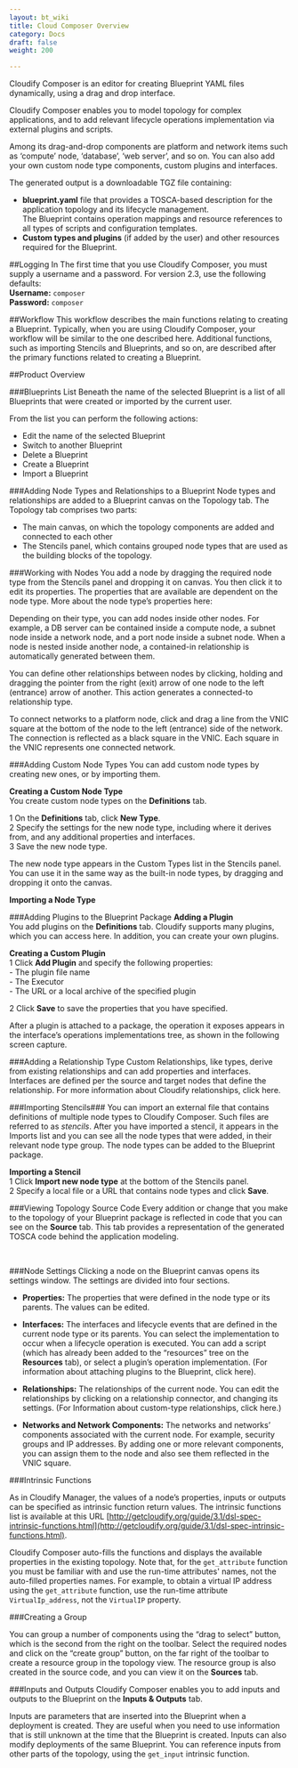 ```yaml
---
layout: bt_wiki
title: Cloud Composer Overview
category: Docs
draft: false
weight: 200

---
```


Cloudify Composer is an editor for creating Blueprint YAML files dynamically, using a drag and drop interface. 

Cloudify Composer enables you to model topology for complex applications, and to add relevant lifecycle operations implementation via external plugins and scripts. 

Among its drag-and-drop components are platform and network items such as ‘compute’ node, ‘database’, ‘web server’, and so on. You can also add your own custom node type components, custom plugins and interfaces. 

The generated output is a downloadable TGZ file containing: <br />
- **blueprint.yaml** file that provides a TOSCA-based description for the application topology and its lifecycle management.  
  The Blueprint contains operation mappings and resource references to all types of scripts and configuration templates.<br />
- **Custom types and plugins** (if added by the user) and other resources required for the Blueprint.

##Logging In
The first time that you use Cloudify Composer, you must supply a username and a password. For version 2.3, use the following defaults:<br />
**Username:** `composer` <br />
**Password:** `composer`

##Workflow
This workflow describes the main functions relating to creating a Blueprint. Typically, when you are using Cloudify Composer, your workflow will be similar to the one described here. Additional functions, such as importing Stencils and Blueprints, and so on, are described after the primary functions related to creating a Blueprint.

##Product Overview

###Blueprints List
Beneath the name of the selected Blueprint is a list of all Blueprints that were created or imported by the current user. 
 <!-- Insert graphic here -->

From the list you can perform the following actions: <br />
- Edit the name of the selected Blueprint<br />
- Switch to another Blueprint<br />
- Delete a Blueprint<br />
- Create a Blueprint<br />
- Import a Blueprint

###Adding Node Types and Relationships to a Blueprint 
Node types and relationships are added to a Blueprint canvas on the Topology tab. The Topology tab comprises two parts: <br />
- The main canvas, on which the  topology components are added and connected to each other<br />
- The Stencils panel, which contains grouped node types that are used as the building blocks of the topology. 

###Working with Nodes
You add a node by dragging the required node type from the Stencils panel and dropping it on canvas. You then click it to edit its properties. The properties that are available are dependent on the node type.
More about the node type’s properties here: 

Depending on their type, you can add nodes inside other nodes. For example, a DB server can be contained inside a compute node, a subnet node inside a network node, and a port node inside a subnet node. When a node is nested inside another node, a contained-in relationship is automatically generated between them. 

You can define other relationships between nodes by clicking, holding and dragging the pointer from the right (exit) arrow of one node to the left (entrance) arrow of another. This action generates a connected-to relationship type. 

To connect networks to a platform node, click and drag a line from the VNIC square at the bottom of the node to the left (entrance) side of the network. The connection is reflected as a black square in the VNIC. Each square in the VNIC represents one connected network. 
<!-- Insert Blueprint Canvas graphic here -->

###Adding Custom Node Types
You can add custom node types by creating new ones, or by importing them. 

**Creating a Custom Node Type**<br />
You create custom node types on the **Definitions** tab.

1  On the **Definitions** tab, click **New Type**. <br />
2  Specify the settings for the new node type, including  where it  derives from, and any additional properties and interfaces.<br />
3  Save the new node type.

The new node type appears in the Custom Types list in the Stencils panel. You can use it in the same way as the built-in node types, by dragging and dropping it onto the canvas. 
<!-- Insert Node Types graphic here -->

**Importing a Node Type**<br />
<!-- Need to add procedure for importing a node type. Is this just importing a stencil that contains node types, or can you import a single node type? -->

###Adding Plugins to the Blueprint Package
**Adding a Plugin**<br />
You add plugins on the **Definitions** tab. Cloudify supports many plugins, which you can access here. <!-- Add link to plugins catalog here -->In addition, you can create your own plugins.

**Creating a Custom Plugin**<br />
1  Click **Add Plugin** and specify the following properties:<br />
    - The plugin file name<br />
    - The Executor<br />
    - The URL or a local archive of the specified plugin <br />
<!-- Insert Add New Plugin graphic here -->
2  Click **Save** to save the properties that you have specified.<br />

After a plugin is attached to a package, the operation it exposes appears in the interface’s operations implementations tree, as shown in the following screen capture.<br /> 
<!-- Insert Implementations Tree graphic here -->

###Adding a Relationship Type
Custom Relationships, like types, derive from existing relationships and can add properties and interfaces. Interfaces are defined per the source and target nodes that define the relationship. For more information about Cloudify relationships, click here. <!-- Add link to Cloudify Relationships here -->

###Importing Stencils###
You can import an external file that contains definitions of multiple node types to Cloudify Composer. Such files are referred to as *stencils*. After you have imported a stencil, it appears in the Imports list and you can see all the node types that were added, in their relevant node type group. The node types can be added to the Blueprint package.

**Importing a Stencil**<br />
1  Click **Import new node type** at the bottom of the Stencils panel.<br />
2  Specify a local file or a URL that contains node types and click **Save**.

###Viewing Topology Source Code
Every addition or change that you make to the topology of your Blueprint package is 
reflected in code that you can see on the **Source** tab. This tab provides a representation of the generated TOSCA code behind the application modeling.<br />
<!-- Add Topology Source Code graphic here --><br />

###Node Settings 
Clicking a node on the Blueprint canvas opens its settings window. The settings are divided into four sections.<br />
   
 - **Properties:**
The properties that were defined in the node type or its parents. The values can be 
edited. <br />

 - **Interfaces:**
The interfaces and lifecycle events that are defined in the current node type or its 	parents. You can select the implementation to occur when a lifecycle operation is executed. You can add a script (which has already been added to the “resources” tree on the **Resources** tab), or select a plugin’s operation implementation.  (For information about attaching plugins to the Blueprint, click here).<!-- Insert link here --><br />

 - **Relationships:**
The relationships of the current node. You can edit the relationships by clicking on a 
		relationship connector, and changing its settings. (For Information about custom-type 
		relationships, click here.)<!-- Insert link here --><br />

 - **Networks and Network Components:**
The networks and networks’ components associated with the current node. For example,
		security groups and IP addresses. By adding one or more relevant components, you can 
		assign them to the node and also see them reflected in the VNIC square. 

###Intrinsic Functions

As in Cloudify Manager, the values of a node’s properties, inputs or outputs can be specified as intrinsic function return values. The intrinsic functions list is available at this URL [http://getcloudify.org/guide/3.1/dsl-spec-intrinsic-functions.html](http://getcloudify.org/guide/3.1/dsl-spec-intrinsic-functions.html).

Cloudify Composer auto-fills the functions and displays the available properties in the existing topology. Note that, for the `get_attribute` function you must be familiar with and use the run-time attributes' names, not the auto-filled properties names. For example, to obtain a virtual IP address using the `get_attribute` function, use the run-time attribute `VirtualIp_address`, not the `VirtualIP` property.

###Creating a Group
                                                                                                                                                                                                                                                                                                                                                                                                                                                                                                                                                                                                                                                                                                                                                                                                                                                                                                                                                                                                                                                                                                                                                                                                                                                                                                                                                                                                                                                                                                                                                                                                                                                                                                                                                                                                                                                                                                                                                                                                                                                                                                                                                                                                                                                                                                                                                                                                                                                                                                                                                                                                                                                                                                                                                                                                                                                                                                                                                                                                                                                                                                                                                                                                                                                      
You can group a number of components using the “drag to select” button, which is the second from the right on the toolbar. Select the required nodes and click on the “create group” button, on the far right of the toolbar to create a resource group in the topology view. The resource group is also created in the source code, and you can view it on the **Sources** tab.  
 
###Inputs and Outputs
Cloudify Composer enables you to add inputs and outputs to the Blueprint on the **Inputs & Outputs** tab.

Inputs are parameters that are inserted into the Blueprint when a deployment is created. They are useful when you need to use information that is still unknown at the time that the Blueprint is created. Inputs can also modify deployments of the same Blueprint. You can reference inputs from other parts of the topology, using the `get_input` intrinsic function.


 


